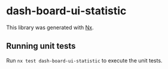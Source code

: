 # dash-board-ui-statistic

This library was generated with [Nx](https://nx.dev).

## Running unit tests

Run `nx test dash-board-ui-statistic` to execute the unit tests.
